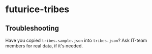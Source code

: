# futurice-tribes

## Troubleshooting

Have you copied `tribes.sample.json` into `tribes.json`?
Ask IT-team members for real data, if it's needed.
